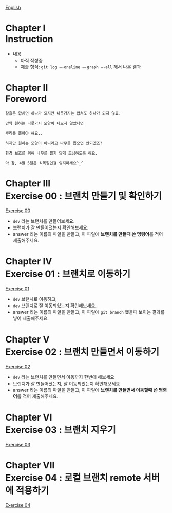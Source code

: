 [English](README.md)
# Chapter Ⅰ<br>Instruction

- 내용
    - 아직 작성중
    - 제출 형식: `git log —-oneline —-graph —-all` 해서 나온 결과

# Chapter Ⅱ<br>Foreword

    
    찰흙은 합치면 하나가 되지만 나뭇가지는 합쳐도 하나가 되지 않죠.
    
    만약 원하는 나뭇가지 모양이 나오지 않았다면
    
    뿌리를 뽑아야 해요..
    
    하지만 원하는 모양이 아니라고 나무를 뽑으면 안되겠죠?
    
    환경 보호를 위해 나무를 뽑지 않게 조심하도록 해요.
    
    아 참, 4월 5일은 식목일인걸 잊지마세요^_^
    

# Chapter Ⅲ<br>Exercise 00 : 브랜치 만들기 및 확인하기

[Exercise 00](https://www.notion.so/114486dcf58f4eb898ca182d18656e00)

- `dev` 라는 브랜치를 만들어보세요.
- 브랜치가 잘 만들어졌는지 확인해보세요.
- answer 라는 이름의 파일을 만들고, 이 파일에 **브랜치를 만들때 쓴 명령어**를 적어 제출해주세요.


# Chapter Ⅳ<br>Exercise 01 : 브랜치로 이동하기

[Exercise 01](https://www.notion.so/537db044a0534f4e869c4880b2a94d8d)

- `dev` 브랜치로 이동하고,
- `dev` 브랜치로 잘 이동되었는지 확인해보세요.
- answer 라는 이름의 파일을 만들고, 이 파일에 `git branch` 했을때 보이는 결과를 넣어 제출해주세요.


# Chapter Ⅴ<br>Exercise 02 : 브랜치 만들면서 이동하기

[Exercise 02](https://www.notion.so/3d6576fcf1fa4452a5a99b6e41ebb36b)

- `dev` 라는 브랜치를 만들면서 이동까지 한번에 해보세요
- 브랜치가 잘 만들어졌는지, 잘 이동되었는지 확인해보세요
- answer 라는 이름의 파일을 만들고, 이 파일에 **브랜치를 만들면서 이동할때 쓴 명령어**를 적어 제출해주세요.



# Chapter Ⅵ<br>Exercise 03 : 브랜치 지우기

[Exercise 03](https://www.notion.so/f00b39beefa54dbfadbf98f7ccc56a28)


# Chapter Ⅶ<br>Exercise 04 : 로컬 브랜치 remote 서버에 적용하기

[Exercise 04](https://www.notion.so/8eb6d6487e9543b49838a18ea3954e60)